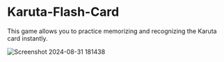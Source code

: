 # Karuta-Flash-Card
This game allows you to practice memorizing and recognizing the Karuta card instantly.

![Screenshot 2024-08-31 181438](https://github.com/user-attachments/assets/4fb23b48-0df6-482a-8ee2-e6b0b5e102b8)
